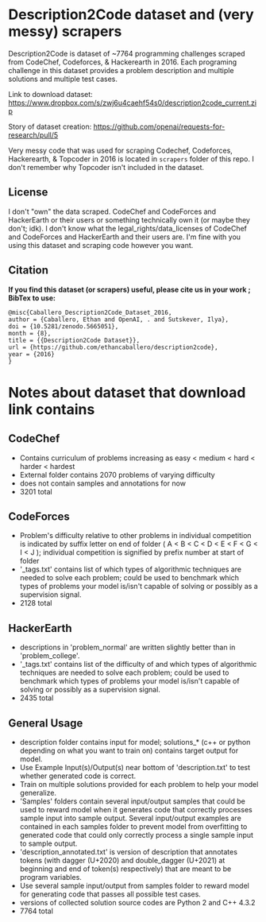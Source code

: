 # Description2Code dataset and (very messy) scrapers

Description2Code is dataset of ~7764 programming challenges scraped from CodeChef, Codeforces, & Hackerearth in 2016.
Each programing challenge in this dataset provides a problem description and multiple solutions and multiple test cases.

Link to download dataset:
https://www.dropbox.com/s/zwj6u4caehf54s0/description2code_current.zip

Story of dataset creation:
https://github.com/openai/requests-for-research/pull/5

Very messy code that was used for scraping Codechef, Codeforces, Hackerearth, & Topcoder in 2016 is located in `scrapers` folder of this repo. I don't remember why Topcoder isn't included in the dataset.

## License
I don't "own" the data scraped. CodeChef and CodeForces and HackerEarth or their users or something technically own it (or maybe they don't; idk). I don't know what the legal_rights/data_licenses of CodeChef and CodeForces and HackerEarth and their users are. I'm fine with you using this dataset and scraping code however you want.

## Citation
**If you find this dataset (or scrapers) useful, please cite us in your work ; BibTex to use:**
```
@misc{Caballero_Description2Code_Dataset_2016,
author = {Caballero, Ethan and OpenAI, . and Sutskever, Ilya},
doi = {10.5281/zenodo.5665051},
month = {8},
title = {{Description2Code Dataset}},
url = {https://github.com/ethancaballero/description2code},
year = {2016}
}
```

# Notes about dataset that download link contains

## CodeChef
* Contains curriculum of problems increasing as easy < medium < hard < harder < hardest
* External folder contains 2070 problems of varying difficulty
* does not contain samples and annotations for now
* 3201 total

## CodeForces
* Problem's difficulty relative to other problems in individual competition is indicated by suffix letter on end of folder ( A < B < C < D < E < F < G < I < J ); individual competition is signified by prefix number at start of folder
* '_tags.txt' contains list of which types of algorithmic techniques are needed to solve each problem; could be used to benchmark which types of problems your model is/isn't capable of solving or possibly as a supervision signal.
* 2128 total

## HackerEarth
* descriptions in 'problem_normal' are written slightly better than in 'problem_college'.
* '_tags.txt' contains list of the difficulty of and which types of algorithmic techniques are needed to solve each problem; could be used to benchmark which types of problems your model is/isn't capable of solving or possibly as a supervision signal.
* 2435 total

## General Usage
* description folder contains input for model; solutions_* (c++ or python depending on what you want to train on) contains target output for model.
* Use Example Input(s)/Output(s) near bottom of 'description.txt' to test whether generated code is correct.
* Train on multiple solutions provided for each problem to help your model generalize.
* 'Samples' folders contain several input/output samples that could be used to reward model when it generates code that correctly processes sample input into sample output. Several input/output examples are contained in each samples folder to prevent model from overfitting to generated code that could only correctly process a single sample input to sample output.  
* 'description_annotated.txt' is version of description that annotates tokens (with dagger (U+2020) and double_dagger (U+2021) at beginning and end of token(s) respectively) that are meant to be program variables.
* Use several sample input/output from samples folder to reward model for generating code that passes all possible test cases.
* versions of collected solution source codes are Python 2 and C++ 4.3.2
* 7764 total
